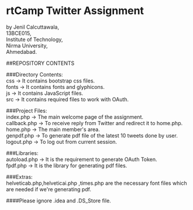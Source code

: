 # rtCamp Twitter Assignment

by Jenil Calcuttawala,<br />
13BCE015,<br />
Institute of Technology,<br />
Nirma University,<br />
Ahmedabad.<br />

##REPOSITORY CONTENTS<br />

###Directory Contents:<br />
css   -> It contains bootstrap css files.<br />
fonts -> It contains fonts and glyphicons.<br />
js    -> It contains JavaScript files.<br />
src   -> It contains required files to work with OAuth.<br /> 

###Project Files:<br />
index.php    -> The main welcome page of the assignment.<br />
callback.php -> To receive reply from Twitter and redirect it to home.php.<br />
home.php     -> The main member's area.<br />
genpdf.php   -> To generate pdf file of the latest 10 tweets done by user.<br />
logout.php   -> To log out from current session.<br />

###Libraries:<br />
autoload.php -> It is the requirement to generate OAuth Token.<br />
fpdf.php     -> It is the library for generating pdf files.<br />

###Extras:<br />
helveticab.php,helveticai.php ,times.php are the necessary font files which are needed if we're generating pdf.<br />


####Please ignore .idea and .DS_Store file.
